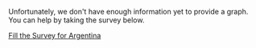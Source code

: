 

Unfortunately, we don't have enough information yet to provide a graph. You can help by taking the survey below.

[Fill the Survey for Argentina](https://tinyurl.com/coronasurveysargentina)


